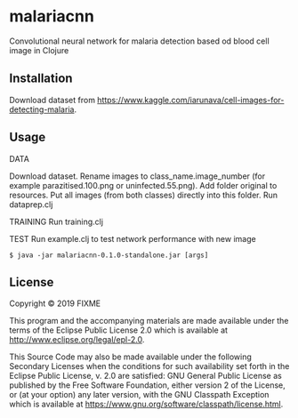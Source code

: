# malariacnn

Convolutional neural network for malaria detection based od blood cell image in Clojure

## Installation

Download dataset from https://www.kaggle.com/iarunava/cell-images-for-detecting-malaria.

## Usage

DATA

Download dataset. Rename images to class_name.image_number (for example parazitised.100.png or uninfected.55.png).
Add folder original to resources. Put all images (from both classes) directly into this folder.
Run dataprep.clj

TRAINING
Run training.clj

TEST
Run example.clj to test network performance with new image

    $ java -jar malariacnn-0.1.0-standalone.jar [args]


## License

Copyright © 2019 FIXME

This program and the accompanying materials are made available under the
terms of the Eclipse Public License 2.0 which is available at
http://www.eclipse.org/legal/epl-2.0.

This Source Code may also be made available under the following Secondary
Licenses when the conditions for such availability set forth in the Eclipse
Public License, v. 2.0 are satisfied: GNU General Public License as published by
the Free Software Foundation, either version 2 of the License, or (at your
option) any later version, with the GNU Classpath Exception which is available
at https://www.gnu.org/software/classpath/license.html.
